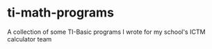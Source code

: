 # ti-math-programs
A collection of some TI-Basic programs I wrote for my school's ICTM calculator team
